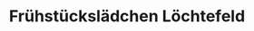 ---
title: "Frühstückslädchen Löchtefeld"
url: /rosendahl/fruehstueckslaedchen-loechtefeld/
shop: Bäckerei
---